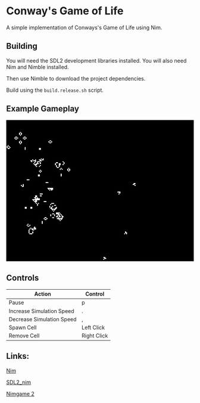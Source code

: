 # Conway's Game of Life

A simple implementation of Conways's Game of Life using Nim.

## Building

You will need the SDL2 development libraries installed.
You will also need Nim and Nimble installed.

Then use Nimble to download the project dependencies.

Build using the ```build.release.sh``` script.

## Example Gameplay

![alt text](https://raw.githubusercontent.com/andrew644/gameOfLife/master/gameOfLife.gif)

Controls
---------

| Action                    | Control     |
| ------------------------- | ----------- |
| Pause                     | p           |
| Increase Simulation Speed | .           |
| Decrease Simulation Speed | ,           |
| Spawn Cell                | Left Click  |
| Remove Cell               | Right Click |

Links:
------

[Nim](https://github.com/nim-lang/Nim)

[SDL2_nim](https://github.com/Vladar4/sdl2_nim)

[Nimgame 2](https://vladar4.github.io/nimgame2/)
